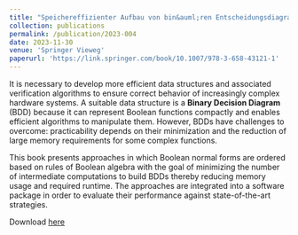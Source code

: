 ```yaml
---
title: "Speichereffizienter Aufbau von bin&auml;ren Entscheidungsdiagrammen [Memory-Efficient Construction of Binary Decision Diagrams]"
collection: publications
permalink: /publication/2023-004
date: 2023-11-30
venue: 'Springer Vieweg'
paperurl: 'https://link.springer.com/book/10.1007/978-3-658-43121-1'
---
```


It is necessary to develop more efficient data structures and associated verification algorithms to ensure correct behavior of increasingly complex hardware systems. A suitable data structure is a **Binary Decision Diagram** (BDD) because it can represent Boolean functions compactly and enables efficient algorithms to manipulate them. However, BDDs have challenges to overcome: practicability depends on their minimization and the reduction of large memory requirements for some complex functions.

This book presents approaches in which Boolean normal forms are ordered based on rules of Boolean algebra with the goal of minimizing the number of intermediate computations to build BDDs thereby reducing memory usage and required runtime. The approaches are integrated into a software package in order to evaluate their performance against state-of-the-art strategies.

Download [here](https://link.springer.com/book/10.1007/978-3-658-43121-1)
